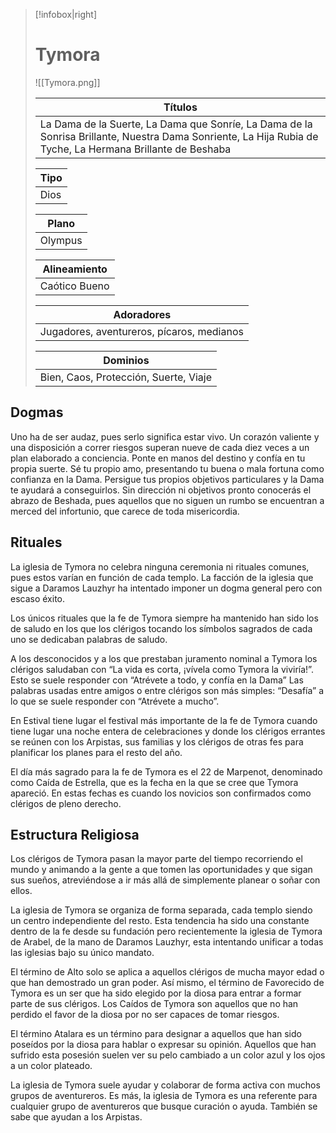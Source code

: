 > [!infobox|right]
> # Tymora
> ![[Tymora.png]]
> 
> | Títulos | 
> | ---- |  
> | La Dama de la Suerte, La Dama que Sonríe, La Dama de la Sonrisa Brillante, Nuestra Dama Sonriente, La Hija Rubia de Tyche, La Hermana Brillante de Beshaba | 
> 
> | Tipo | 
> | ---- | 
> | Dios |
> 
> | Plano | 
> | ---- | 
> | Olympus |
> 
> | Alineamiento   |
> | --------------- | 
> | Caótico Bueno |
> 
> | Adoradores | 
> | ---- | 
> | Jugadores, aventureros, pícaros, medianos |
> 
> | Dominios |
> | ---- |
> | Bien, Caos, Protección, Suerte, Viaje |

## Dogmas

Uno ha de ser audaz, pues serlo significa estar vivo. Un corazón valiente y una disposición a correr riesgos superan nueve de cada diez veces a un plan elaborado a conciencia. Ponte en manos del destino y confía en tu propia suerte. Sé tu propio amo, presentando tu buena o mala fortuna como confianza en la Dama. Persigue tus propios objetivos particulares y la Dama te ayudará a conseguirlos. Sin dirección ni objetivos pronto conocerás el abrazo de Beshada, pues aquellos que no siguen un rumbo se encuentran a merced del infortunio, que carece de toda misericordia.

## Rituales

La iglesia de Tymora no celebra ninguna ceremonia ni rituales comunes, pues estos varían en función de cada templo. La facción de la iglesia que sigue a Daramos Lauzhyr ha intentado imponer un dogma general pero con escaso éxito.

Los únicos rituales que la fe de Tymora siempre ha mantenido han sido los de saludo en los que los clérigos tocando los símbolos sagrados de cada uno se dedicaban palabras de saludo.

A los desconocidos y a los que prestaban juramento nominal a Tymora los clérigos saludaban con “La vida es corta, ¡vívela como Tymora la viviría!”. Esto se suele responder con “Atrévete a todo, y confía en la Dama” Las palabras usadas entre amigos o entre clérigos son más simples: “Desafía” a lo que se suele responder con “Atrévete a mucho”.

En Estival tiene lugar el festival más importante de la fe de Tymora cuando tiene lugar una noche entera de celebraciones y donde los clérigos errantes se reúnen con los Arpistas, sus familias y los clérigos de otras fes para planificar los planes para el resto del año.

El día más sagrado para la fe de Tymora es el 22 de Marpenot, denominado como Caída de Estrella, que es la fecha en la que se cree que Tymora apareció. En estas fechas es cuando los novicios son confirmados como clérigos de pleno derecho.

## Estructura Religiosa

Los clérigos de Tymora pasan la mayor parte del tiempo recorriendo el mundo y animando a la gente a que tomen las oportunidades y que sigan sus sueños, atreviéndose a ir más allá de simplemente planear o soñar con ellos.

La iglesia de Tymora se organiza de forma separada, cada templo siendo un centro independiente del resto. Esta tendencia ha sido una constante dentro de la fe desde su fundación pero recientemente la iglesia de Tymora de Arabel, de la mano de Daramos Lauzhyr, esta intentando unificar a todas las iglesias bajo su único mandato.

El término de Alto solo se aplica a aquellos clérigos de mucha mayor edad o que han demostrado un gran poder. Así mismo, el término de Favorecido de Tymora es un ser que ha sido elegido por la diosa para entrar a formar parte de sus clérigos. Los Caídos de Tymora son aquellos que no han perdido el favor de la diosa por no ser capaces de tomar riesgos.

El término Atalara es un término para designar a aquellos que han sido poseídos por la diosa para hablar o expresar su opinión. Aquellos que han sufrido esta posesión suelen ver su pelo cambiado a un color azul y los ojos a un color plateado.

La iglesia de Tymora suele ayudar y colaborar de forma activa con muchos grupos de aventureros. Es más, la iglesia de Tymora es una referente para cualquier grupo de aventureros que busque curación o ayuda. También se sabe que ayudan a los Arpistas.
